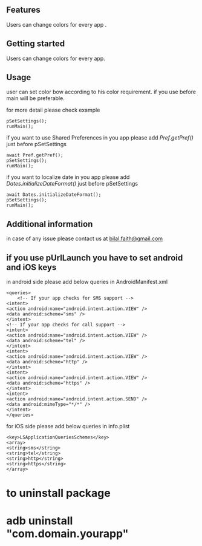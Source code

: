 
## Features

Users can change colors for every app .

## Getting started

Users can change colors for every app. 

## Usage
user can set color bow according to his color requirement.
if you use before main will be preferable.

for more detail please check example 
```
pSetSettings();
runMain();
```

if you want to use Shared Preferences in you app please add *Pref.getPref()* just before pSetSettings
```
await Pref.getPref();
pSetSettings();
runMain();
```

if you want to localize date in you app please add *Dates.initializeDateFormat()* just before pSetSettings
```
await Dates.initializeDateFormat();
pSetSettings();
runMain();
```

## Additional information
 in case of any issue please contact us at bilal.faith@gmail.com

## if you use pUrlLaunch you have to set android and iOS keys 
in android side please add below queries in AndroidManifest.xml
```
<queries>
    <!-- If your app checks for SMS support -->
<intent>
<action android:name="android.intent.action.VIEW" />
<data android:scheme="sms" />
</intent>
<!-- If your app checks for call support -->
<intent>
<action android:name="android.intent.action.VIEW" />
<data android:scheme="tel" />
</intent>
<intent>
<action android:name="android.intent.action.VIEW" />
<data android:scheme="http" />
</intent>
<intent>
<action android:name="android.intent.action.VIEW" />
<data android:scheme="https" />
</intent>
<intent>
<action android:name="android.intent.action.SEND" />
<data android:mimeType="*/*" />
</intent>
</queries>
```



for iOS side please add below queries in info.plist

```
<key>LSApplicationQueriesSchemes</key>
<array>
<string>sms</string>
<string>tel</string>
<string>http</string>
<string>https</string>
</array>
```



# to uninstall package 
# adb uninstall "com.domain.yourapp"
